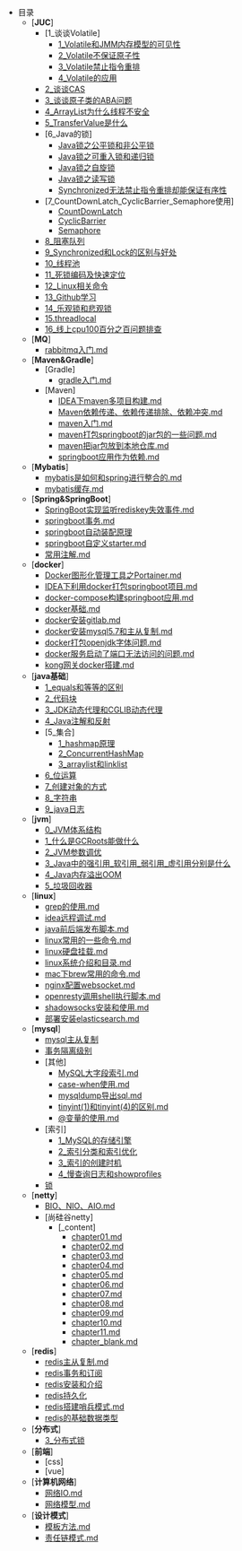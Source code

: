 * 目录
    * [**JUC**]
      * [1_谈谈Volatile]
        * [1_Volatile和JMM内存模型的可见性](/study/JUC/1_谈谈Volatile/1_Volatile和JMM内存模型的可见性/README)
        * [2_Volatile不保证原子性](/study/JUC/1_谈谈Volatile/2_Volatile不保证原子性/README)
        * [3_Volatile禁止指令重排](/study/JUC/1_谈谈Volatile/3_Volatile禁止指令重排/README)
        * [4_Volatile的应用](/study/JUC/1_谈谈Volatile/4_Volatile的应用/README)
      * [2_谈谈CAS](/study/JUC/2_谈谈CAS/README)
      * [3_谈谈原子类的ABA问题](/study/JUC/3_谈谈原子类的ABA问题/README)
      * [4_ArrayList为什么线程不安全](/study/JUC/4_ArrayList为什么线程不安全/README)
      * [5_TransferValue是什么](/study/JUC/5_TransferValue是什么/README)
      * [6_Java的锁]
        * [Java锁之公平锁和非公平锁](/study/JUC/6_Java的锁/Java锁之公平锁和非公平锁/README)
        * [Java锁之可重入锁和递归锁](/study/JUC/6_Java的锁/Java锁之可重入锁和递归锁/README)
        * [Java锁之自旋锁](/study/JUC/6_Java的锁/Java锁之自旋锁/README)
        * [Java锁之读写锁](/study/JUC/6_Java的锁/Java锁之读写锁/README)
        * [Synchronized无法禁止指令重排却能保证有序性](/study/JUC/6_Java的锁/Synchronized无法禁止指令重排却能保证有序性/README)
      * [7_CountDownLatch_CyclicBarrier_Semaphore使用]
        * [CountDownLatch](/study/JUC/7_CountDownLatch_CyclicBarrier_Semaphore使用/CountDownLatch/README)
        * [CyclicBarrier](/study/JUC/7_CountDownLatch_CyclicBarrier_Semaphore使用/CyclicBarrier/README)
        * [Semaphore](/study/JUC/7_CountDownLatch_CyclicBarrier_Semaphore使用/Semaphore/README)
      * [8_阻塞队列](/study/JUC/8_阻塞队列/README)
      * [9_Synchronized和Lock的区别与好处](/study/JUC/9_Synchronized和Lock的区别与好处/README)
      * [10_线程池](/study/JUC/10_线程池/README)
      * [11_死锁编码及快速定位](/study/JUC/11_死锁编码及快速定位/README)
      * [12_Linux相关命令](/study/JUC/12_Linux相关命令/README)
      * [13_Github学习](/study/JUC/13_Github学习/README)
      * [14_乐观锁和悲观锁](/study/JUC/14_乐观锁和悲观锁/README)
      * [15.threadlocal](/study/JUC/15.threadlocal/README)
      * [16_线上cpu100百分之百问题排查](/study/JUC/16_线上cpu100百分之百问题排查/README)
    * [**MQ**]
      * [rabbitmq入门.md](/study/MQ/rabbitmq入门.md)
    * [**Maven&Gradle**]
      * [Gradle]
        * [gradle入门.md](/study/Maven&Gradle/Gradle/gradle入门.md)
      * [Maven]
        * [IDEA下maven多项目构建.md](/study/Maven&Gradle/Maven/IDEA下maven多项目构建.md)
        * [Maven依赖传递、依赖传递排除、依赖冲突.md](/study/Maven&Gradle/Maven/Maven依赖传递、依赖传递排除、依赖冲突.md)
        * [maven入门.md](/study/Maven&Gradle/Maven/maven入门.md)
        * [maven打包springboot的jar包的一些问题.md](/study/Maven&Gradle/Maven/maven打包springboot的jar包的一些问题.md)
        * [maven把jar包放到本地仓库.md](/study/Maven&Gradle/Maven/maven把jar包放到本地仓库.md)
        * [springboot应用作为依赖.md](/study/Maven&Gradle/Maven/springboot应用作为依赖.md)
    * [**Mybatis**]
      * [mybatis是如何和spring进行整合的.md](/study/Mybatis/mybatis是如何和spring进行整合的.md)
      * [mybatis缓存.md](/study/Mybatis/mybatis缓存.md)
    * [**Spring&SpringBoot**]
      * [SpringBoot实现监听rediskey失效事件.md](/study/Spring&SpringBoot/SpringBoot实现监听rediskey失效事件.md)
      * [springboot事务.md](/study/Spring&SpringBoot/springboot事务.md)
      * [springboot自动装配原理](/study/Spring&SpringBoot/springboot自动装配原理/README)
      * [springboot自定义starter.md](/study/Spring&SpringBoot/springboot自定义starter.md)
      * [常用注解.md](/study/Spring&SpringBoot/常用注解.md)
    * [**docker**]
      * [Docker图形化管理工具之Portainer.md](/study/docker/Docker图形化管理工具之Portainer.md)
      * [IDEA下利用docker打包springboot项目.md](/study/docker/IDEA下利用docker打包springboot项目.md)
      * [docker-compose构建springboot应用.md](/study/docker/docker-compose构建springboot应用.md)
      * [docker基础.md](/study/docker/docker基础.md)
      * [docker安装gitlab.md](/study/docker/docker安装gitlab.md)
      * [docker安装mysql5.7和主从复制.md](/study/docker/docker安装mysql5.7和主从复制.md)
      * [docker打包openjdk字体问题.md](/study/docker/docker打包openjdk字体问题.md)
      * [docker服务启动了端口无法访问的问题.md](/study/docker/docker服务启动了端口无法访问的问题.md)
      * [kong网关docker搭建.md](/study/docker/kong网关docker搭建.md)
    * [**java基础**]
      * [1_equals和等等的区别](/study/java基础/1_equals和等等的区别/README)
      * [2_代码块](/study/java基础/2_代码块/README)
      * [3_JDK动态代理和CGLIB动态代理](/study/java基础/3_JDK动态代理和CGLIB动态代理/README)
      * [4_Java注解和反射](/study/java基础/4_Java注解和反射/README)
      * [5_集合]
        * [1_hashmap原理](/study/java基础/5_集合/1_hashmap原理/README)
        * [2_ConcurrentHashMap](/study/java基础/5_集合/2_ConcurrentHashMap/README)
        * [3_arraylist和linklist](/study/java基础/5_集合/3_arraylist和linklist/README)
      * [6_位运算](/study/java基础/6_位运算/README)
      * [7_创建对象的方式](/study/java基础/7_创建对象的方式/README)
      * [8_字符串](/study/java基础/8_字符串/README)
      * [9_java日志](/study/java基础/9_java日志/README)
    * [**jvm**]
      * [0_JVM体系结构](/study/jvm/0_JVM体系结构/README)
      * [1_什么是GCRoots能做什么](/study/jvm/1_什么是GCRoots能做什么/README)
      * [2_JVM参数调优](/study/jvm/2_JVM参数调优/README)
      * [3_Java中的强引用_软引用_弱引用_虚引用分别是什么](/study/jvm/3_Java中的强引用_软引用_弱引用_虚引用分别是什么/README)
      * [4_Java内存溢出OOM](/study/jvm/4_Java内存溢出OOM/README)
      * [5_垃圾回收器](/study/jvm/5_垃圾回收器/README)
    * [**linux**]
      * [grep的使用.md](/study/linux/grep的使用.md)
      * [idea远程调试.md](/study/linux/idea远程调试.md)
      * [java前后端发布脚本.md](/study/linux/java前后端发布脚本.md)
      * [linux常用的一些命令.md](/study/linux/linux常用的一些命令.md)
      * [linux硬盘挂载.md](/study/linux/linux硬盘挂载.md)
      * [linux系统介绍和目录.md](/study/linux/linux系统介绍和目录.md)
      * [mac下brew常用的命令.md](/study/linux/mac下brew常用的命令.md)
      * [nginx配置websocket.md](/study/linux/nginx配置websocket.md)
      * [openresty调用shell执行脚本.md](/study/linux/openresty调用shell执行脚本.md)
      * [shadowsocks安装和使用.md](/study/linux/shadowsocks安装和使用.md)
      * [部署安装elasticsearch.md](/study/linux/部署安装elasticsearch.md)
    * [**mysql**]
      * [mysql主从复制](/study/mysql/mysql主从复制/README)
      * [事务隔离级别](/study/mysql/事务隔离级别/README)
      * [其他]
        * [MySQL大字段索引.md](/study/mysql/其他/MySQL大字段索引.md)
        * [case-when使用.md](/study/mysql/其他/case-when使用.md)
        * [mysqldump导出sql.md](/study/mysql/其他/mysqldump导出sql.md)
        * [tinyint(1)和tinyint(4)的区别.md](/study/mysql/其他/tinyint(1)和tinyint(4)的区别.md)
        * [@变量的使用.md](/study/mysql/其他/@变量的使用.md)
      * [索引]
        * [1_MySQL的存储引擎](/study/mysql/索引/1_MySQL的存储引擎/README)
        * [2_索引分类和索引优化](/study/mysql/索引/2_索引分类和索引优化/README)
        * [3_索引的创建时机](/study/mysql/索引/3_索引的创建时机/README)
        * [4_慢查询日志和showprofiles](/study/mysql/索引/4_慢查询日志和showprofiles/README)
      * [锁](/study/mysql/锁/README)
    * [**netty**]
      * [BIO、NIO、AIO.md](/study/netty/BIO、NIO、AIO.md)
      * [尚硅谷netty]
        * [_content]
          * [chapter01.md](/study/netty/尚硅谷netty/_content/chapter01.md)
          * [chapter02.md](/study/netty/尚硅谷netty/_content/chapter02.md)
          * [chapter03.md](/study/netty/尚硅谷netty/_content/chapter03.md)
          * [chapter04.md](/study/netty/尚硅谷netty/_content/chapter04.md)
          * [chapter05.md](/study/netty/尚硅谷netty/_content/chapter05.md)
          * [chapter06.md](/study/netty/尚硅谷netty/_content/chapter06.md)
          * [chapter07.md](/study/netty/尚硅谷netty/_content/chapter07.md)
          * [chapter08.md](/study/netty/尚硅谷netty/_content/chapter08.md)
          * [chapter09.md](/study/netty/尚硅谷netty/_content/chapter09.md)
          * [chapter10.md](/study/netty/尚硅谷netty/_content/chapter10.md)
          * [chapter11.md](/study/netty/尚硅谷netty/_content/chapter11.md)
          * [chapter_blank.md](/study/netty/尚硅谷netty/_content/chapter_blank.md)
    * [**redis**]
      * [redis主从复制.md](/study/redis/redis主从复制.md)
      * [redis事务和订阅](/study/redis/redis事务和订阅/README)
      * [redis安装和介绍](/study/redis/redis安装和介绍/README)
      * [redis持久化](/study/redis/redis持久化/README)
      * [redis搭建哨兵模式.md](/study/redis/redis搭建哨兵模式.md)
      * [redis的基础数据类型](/study/redis/redis的基础数据类型/README)
    * [**分布式**]
      * [3_分布式锁](/study/分布式/3_分布式锁/README)
    * [**前端**]
      * [css]
      * [vue]
    * [**计算机网络**]
      * [网络IO.md](/study/计算机网络/网络IO.md)
      * [网络模型.md](/study/计算机网络/网络模型.md)
    * [**设计模式**]
      * [模板方法.md](/study/设计模式/模板方法.md)
      * [责任链模式.md](/study/设计模式/责任链模式.md)
